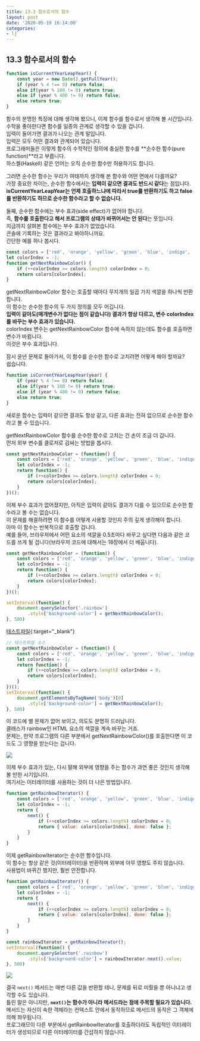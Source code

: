 ```yaml
---
title: 13.3 함수로서의 함수
layout: post
date: '2020-05-19 16:14:00'
categories:
- lj
---
```


## 13.3 함수로서의 함수

```javascript
function isCurrentYearLeapYear() {
    const year = new Date().getFullYear();
    if (year % 4 !== 0) return false;
    else if(year % 100 != 0) return true;
    else if (year % 400 != 0) return false;
    else return true;
}
```

함수의 분명한 특징에 대해 생각해 봤으니, 이제 함수를 함수로서 생각해 볼 시간입니다.  
수학을 좋아한다면 함수를 일종의 관계로 생각할 수 있을 겁니다.  
입력이 들어가면 결과가 나오는 관계 말입니다.  
입력은 모두 어떤 결과와 관계되어 있습니다.  
프로그래머들은 이렇게 함수의 수학적인 정의에 충실한 함수를 **순수한 함수(pure function)**라고 부릅니다.  
하스켈(Haskell) 같은 언어는 오직 순수한 함수만 허용하기도 합니다.

그러면 순수한 함수는 우리가 여태까지 생각해 본 함수와 어떤 면에서 다를까요?  
가장 중요한 차이는, 순수한 함수에서는 **입력이 같으면 결과도 반드시 같다**는 점입니다.  
**isCurrentYearLeapYear는 언제 호출하느냐에 따라서 true를 반환하기도 하고 false를 반환하기도 하므로 순수한 함수라고 할 수 없습니다.**

둘째, 순수한 함수에는 부수 효과(side effect)가 없어야 합니다.  
즉, **함수를 호출한다고 해서 프로그램의 상태가 바뀌어서는 안 된다**는 뜻입니다.  
지금까지 살펴본 함수에는 부수 효과가 없었습니다.  
콘솔에 기록하는 것은 결과라고 봐야하니까요.  
간단한 예를 하나 봅시다.

```javascript
const colors = ['red', 'orange', 'yellow', 'green', 'blue', 'indigo', 'violet'];
let colorIndex = -1;
function getNextRainbowColor() {
    if (++colorIndex >= colors.length) colorIndex = 0;
    return colors[colorIndex];
}
```

getNextRainbowColor 함수는 호출할 때마다 무지개의 일곱 가지 색깔을 하나씩 반환합니다.  
이 함수는 순수한 함수의 두 가지 정의를 모두 어깁니다.  
**입력이 같아도(매개변수가 없다는 점이 같습니다) 결과가 항상 다르고, 변수 colorIndex를 바꾸는 부수 효과가 있습니다.**  
colorIndex 변수는 getNextRainbowColor 함수에 속하지 않는데도 함수를 호출하면 변수가 바뀝니다.  
이것은 부수 효과입니다.

잠시 윤년 문제로 돌아가서, 이 함수를 순수한 함수로 고치려면 어떻게 해야 할까요?  
쉽습니다.

```javascript
function isCurrentYearLeapYear(year) {
    if (year % 4 !== 0) return false;
    else if(year % 100 != 0) return true;
    else if (year % 400 != 0) return false;
    else return true;
}
```

새로운 함수는 입력이 같으면 결과도 항상 같고, 다른 효과는 전혀 없으므로 순수한 함수라고 볼 수 있습니다.

getNextRainbowColor 함수를 순수한 함수로 고치는 건 손이 조금 더 갑니다.  
먼저 외부 변수를 클로저로 감싸는 방법을 봅시다.

```javascript
const getNextRainbowColor = (function() {
    const colors = ['red', 'orange', 'yellow', 'green', 'blue', 'indigo', 'violet'];
    let colorIndex = -1;
    return function() {
        if (++colorIndex >= colors.length) colorIndex = 0;
        return colors[colorIndex];
    }
})();
```

이제 부수 효과가 없어졌지만, 아직은 입력이 같아도 결과가 다를 수 있으므로 순수한 함수라고 볼 수는 없습니다.  
이 문제를 해결하려면 이 함수를 어떻게 사용할 것인지 주의 깊게 생각해야 합니다.  
아마 이 함수는 반복적으로 호출할 겁니다.  
예를 들어, 브라우저에서 어떤 요소의 색깔을 0.5초마다 바꾸고 싶다면 다음과 같은 코드를 쓰게 될 겁니다(브라우저 코드에 대해서는 18장에서 더 배웁니다).

```javascript
const getNextRainbowColor = (function() {
    const colors = ['red', 'orange', 'yellow', 'green', 'blue', 'indigo', 'violet'];
    let colorIndex = -1;
    return function() {
        if (++colorIndex >= colors.length) colorIndex = 0;
        return colors[colorIndex];
    }
})();

setInterval(function() {
    document.querySelector('.rainbow')
        .style['background-color'] = getNextRainbowColor();
}, 500)
```

[테스트파일](/static/img/learningjs/backgroundColor/index.html){:target="_blank"}

```javascript
// 테스트파일 소스
const getNextRainbowColor = (function() {
    const colors = ['red', 'orange', 'yellow', 'green', 'blue', 'indigo', 'violet'];
    let colorIndex = -1;
    return function() {
        if (++colorIndex >= colors.length) colorIndex = 0;
        return colors[colorIndex];
    }
})();
setInterval(function() {
    document.getElementsByTagName('body')[0]
        .style['background-color'] = getNextRainbowColor();
}, 500)
```

이 코드에 별 문제가 없어 보이고, 의도도 분명히 드러납니다.  
클래스가 rainbow인 HTML 요소의 색깔을 계속 바꾸는 거죠.  
문제는, 만약 프로그램의 다른 부분에서 getNextRainbowColor()를 호출한다면 이 코드도 그 영향을 받는다는 겁니다.  

![](/static/img/learningjs/image103.jpg)

이제 부수 효과가 있는, 다시 말해 외부에 영향을 주는 함수가 과연 좋은 것인지 생각해 볼 만한 시기입니다.  
여기서는 이터레이터를 사용하는 것이 더 나은 방법입니다.

```javascript
function getRainbowIterator() {
    const colors = ['red', 'orange', 'yellow', 'green', 'blue', 'indigo', 'violet'];
    let colorIndex = -1;
    return {
        next() {
            if (++colorIndex >= colors.length) colorIndex = 0;
            return { value: colors[colorIndex], done: false };
        }   
    }
}
```

이제 getRainbowIterator는 순수한 함수입니다.  
이 함수는 항상 같은 것(이터레이터)을 반환하며 외부에 아무 영향도 주지 않습니다.  
사용법이 바뀌긴 했지만, 훨씬 안전합니다.

```javascript
function getRainbowIterator() {
    const colors = ['red', 'orange', 'yellow', 'green', 'blue', 'indigo', 'violet'];
    let colorIndex = -1;
    return {
        next() {
            if (++colorIndex >= colors.length) colorIndex = 0;
            return { value: colors[colorIndex], done: false };
        }   
    }
}

const rainbowIterator = getRainbowIterator();
setInterval(function() {
    document.querySelector('.rainbow')
        .style['background-color'] = rainbowIterator.next().value;
}, 500)
```

![](/static/img/learningjs/image104.jpg)

결국 `next()` 메서드는 매번 다른 값을 반환할 테니, 문제를 뒤로 미뤘을 뿐 아니냐고 생각할 수도 있습니다.  
틀린 말은 아니지만, **`next()`는 함수가 아니라 메서드라는 점에 주목할 필요가 있습니다.**  
메서드는 자신이 속한 객체라는 컨텍스트 안에서 동작하므로 메서드의 동작은 그 객체에 의해 좌우됩니다.  
프로그래므이 다른 부분에서 getRainbowIterator를 호출하더라도 독립적인 이터레이터가 생성되므로 다른 이터레이터를 간섭하지 않습니다.